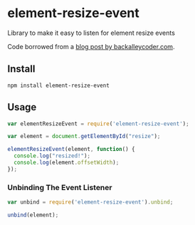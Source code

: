 element-resize-event
==================

Library to make it easy to listen for element resize events

Code borrowed from a [blog post by
backalleycoder.com](http://www.backalleycoder.com/2013/03/18/cross-browser-event-based-element-resize-detection/).

## Install

`npm install element-resize-event`

## Usage

```javascript
var elementResizeEvent = require('element-resize-event');

var element = document.getElementById("resize");

elementResizeEvent(element, function() {
  console.log("resized!");
  console.log(element.offsetWidth);
});
```

### Unbinding The Event Listener

```javascript
var unbind = require('element-resize-event').unbind;

unbind(element);
```
